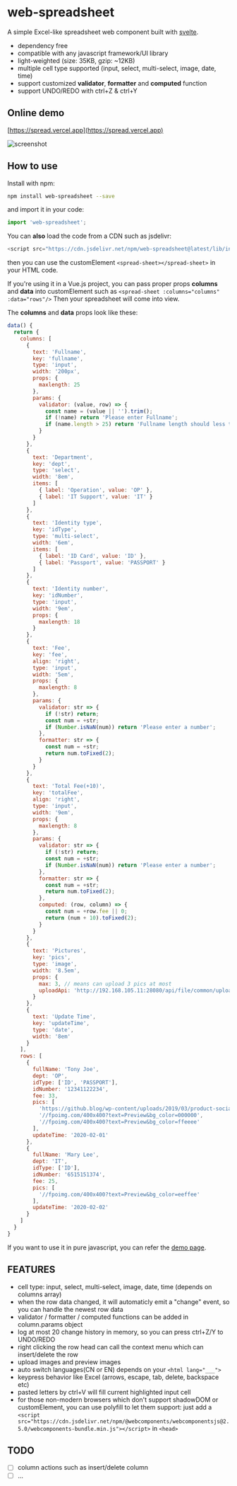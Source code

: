 # web-spreadsheet

A simple Excel-like spreadsheet web component built with [svelte](https://github.com/sveltejs/svelte).

- dependency free
- compatible with any javascript framework/UI library
- light-weighted (size: 35KB, gzip: ~12KB)
- multiple cell type supported (input, select, multi-select, image, date, time)
- support customized **validator**, **formatter** and **computed** function
- support UNDO/REDO with ctrl+Z & ctrl+Y

## Online demo

[https://spread.vercel.app](https://spread.vercel.app)

![screenshot](https://i.ibb.co/FJrhmc4/spread-shot.png)

## How to use

Install with npm:

```bash
npm install web-spreadsheet --save
```

and import it in your code:

```js
import 'web-spreadsheet';
```

You can **also** load the code from a CDN such as jsdelivr:

```js
<script src="https://cdn.jsdelivr.net/npm/web-spreadsheet@latest/lib/index.min.js"></script>
```

then you can use the customElement `<spread-sheet></spread-sheet>` in your HTML code.

If you're using it in a Vue.js project, you can pass proper props **columns** and **data** into customElement such as `<spread-sheet :columns="columns" :data="rows"/>`
Then your spreadsheet will come into view.

The **columns** and **data** props look like these:

```js
data() {
  return {
    columns: [
      {
        text: 'Fullname',
        key: 'fullname',
        type: 'input',
        width: '200px',
        props: {
          maxlength: 25
        },
        params: {
          validator: (value, row) => {
            const name = (value || '').trim();
            if (!name) return 'Please enter Fullname';
            if (name.length > 25) return 'Fullname length should less than 25';
          }
        }
      },
      {
        text: 'Department',
        key: 'dept',
        type: 'select',
        width: '8em',
        items: [
          { label: 'Operation', value: 'OP' },
          { label: 'IT Support', value: 'IT' }
        ]
      },
      {
        text: 'Identity type',
        key: 'idType',
        type: 'multi-select',
        width: '6em',
        items: [
          { label: 'ID Card', value: 'ID' },
          { label: 'Passport', value: 'PASSPORT' }
        ]
      },
      {
        text: 'Identity number',
        key: 'idNumber',
        type: 'input',
        width: '9em',
        props: {
          maxlength: 18
        }
      },
      {
        text: 'Fee',
        key: 'fee',
        align: 'right',
        type: 'input',
        width: '5em',
        props: {
          maxlength: 8
        },
        params: {
          validator: str => {
            if (!str) return;
            const num = +str;
            if (Number.isNaN(num)) return 'Please enter a number';
          },
          formatter: str => {
            const num = +str;
            return num.toFixed(2);
          }
        }
      },
      {
        text: 'Total Fee(+10)',
        key: 'totalFee',
        align: 'right',
        type: 'input',
        width: '9em',
        props: {
          maxlength: 8
        },
        params: {
          validator: str => {
            if (!str) return;
            const num = +str;
            if (Number.isNaN(num)) return 'Please enter a number';
          },
          formatter: str => {
            const num = +str;
            return num.toFixed(2);
          },
          computed: (row, column) => {
            const num = +row.fee || 0;
            return (num + 10).toFixed(2);
          }
        }
      },
      {
        text: 'Pictures',
        key: 'pics',
        type: 'image',
        width: '8.5em',
        props: {
          max: 3, // means can upload 3 pics at most
          uploadApi: 'http://192.168.105.11:28080/api/file/common/upload'
        }
      },
      {
        text: 'Update Time',
        key: 'updateTime',
        type: 'date',
        width: '8em'
      }
    ],
    rows: [
      {
        fullName: 'Tony Joe',
        dept: 'OP',
        idType: ['ID', 'PASSPORT'],
        idNumber: '12341122234',
        fee: 33,
        pics: [
          'https://github.blog/wp-content/uploads/2019/03/product-social.png?fit=1201%2C630',
          '//fpoimg.com/400x400?text=Preview&bg_color=000000',
          '//fpoimg.com/400x400?text=Preview&bg_color=ffeeee'
        ],
        updateTime: '2020-02-01'
      },
      {
        fullName: 'Mary Lee',
        dept: 'IT',
        idType: ['ID'],
        idNumber: '6515151374',
        fee: 25,
        pics: [
          '//fpoimg.com/400x400?text=Preview&bg_color=eeffee'
        ],
        updateTime: '2020-02-02'
      }
    ]
  }
}
```

If you want to use it in pure javascript, you can refer the [demo page](https://spread.vercel.app).

## FEATURES
- cell type: input, select, multi-select, image, date, time (depends on columns array)
- when the row data changed, it will automaticly emit a "change" event, so you can handle the newest row data
- validator / formatter / computed functions can be added in column.params object
- log at most 20 change history in memory, so you can press ctrl+Z/Y to UNDO/REDO
- right clicking the row head can call the context menu which can insert/delete the row
- upload images and preview images
- auto switch languages(CN or EN) depends on your `<html lang="___">`
- keypress behavior like Excel (arrows, escape, tab, delete, backspace etc)
- pasted letters by ctrl+V will fill current highlighted input cell
- for those non-modern browsers which don't support shadowDOM or customElement, you can use polyfill to let them support: just add a `<script src="https://cdn.jsdelivr.net/npm/@webcomponents/webcomponentsjs@2.5.0/webcomponents-bundle.min.js"></script>` in `<head>`

## TODO
- [ ] column actions such as insert/delete column
- [ ] ...
